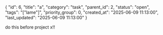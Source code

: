 {
  "id": 6,
  "title": "a",
  "category": "task",
  "parent_id": 2,
  "status": "open",
  "tags": "[\"lame\"]",
  "priority_group": 0,
  "created_at": "2025-06-09 11:13:00",
  "last_updated": "2025-06-09 11:13:00"
}

do this before project x!!